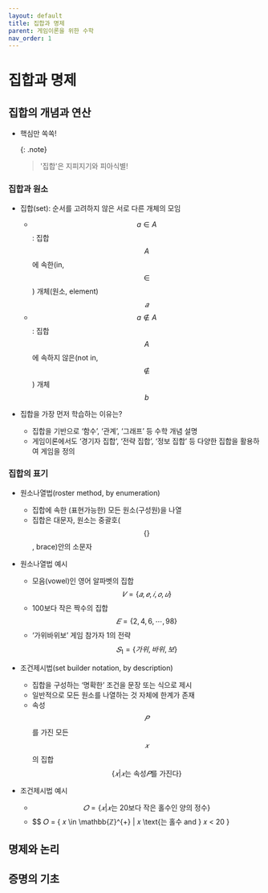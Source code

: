```yaml
---
layout: default
title: 집합과 명제
parent: 게임이론을 위한 수학
nav_order: 1
---
```



# 집합과 명제

## 집합의 개념과 연산
- 핵심만 쏙쏙! 

    {: .note}
	> '집합'은 지피지기와 피아식별!

### 집합과 원소
- 집합(set): 순서를 고려하지 않은 서로 다른 개체의 모임
  - $$a \in A$$: 집합 $$A$$에 속한(in, $$\in$$) 개체(원소, element) $$𝑎$$
  - $$a \notin A$$: 집합 $$A$$에 속하지 않은(not in, $$\notin$$) 개체 $$b$$

- 집합을 가장 먼저 학습하는 이유는?
  - 집합을 기반으로 ‘함수’, ‘관계’, ‘그래프’ 등 수학 개념 설명
  - 게임이론에서도 ‘경기자 집합’, ‘전략 집합’, ‘정보 집합’ 등 다양한 집합을 활용하여 게임을 정의

### 집합의 표기
- 원소나열법(roster method, by enumeration)
  - 집합에 속한 (표현가능한) 모든 원소(구성원)을 나열
  - 집합은 대문자, 원소는 중괄호($$\{ \}$$, brace)안의 소문자
  
- 원소나열법 예시
  - 모음(vowel)인 영어 알파벳의 집합 $$𝑉 = \{𝑎,  𝑒,  𝑖,  𝑜,  𝑢\} $$
  - 100보다 작은 짝수의 집합 $$ 𝐸 = \{ 2,  4,  6, \cdots , 98\} $$
  - ‘가위바위보’ 게임 참가자 1의 전략 $$ 𝑆_{1} = \{가위, 바위, 보\} $$

- 조건제시법(set builder notation, by description)
  - 집합을 구성하는 ‘명확한’ 조건을 문장 또는 식으로 제시
  - 일반적으로 모든 원소를 나열하는 것 자체에 한계가 존재
  - 속성 $$𝑃$$를 가진 모든 $$𝑥$$의 집합 $$\{ 𝑥 | 𝑥 \text{는 속성} 𝑃 \text{를 가진다}\}$$
  
- 조건제시법 예시
  - $$ 𝑂 = \{𝑥 | 𝑥 \text{는 20보다 작은 홀수인 양의 정수} \} $$
  - $$ 𝑂 = \{ 𝑥 \in \mathbb{ℤ}^{+} | 𝑥 \text{는 홀수 and } 𝑥 < 20 \}


## 명제와 논리

## 증명의 기초